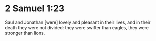 # 2 Samuel 1:23

Saul and Jonathan [were] lovely and pleasant in their lives, and in their death they were not divided: they were swifter than eagles, they were stronger than lions.